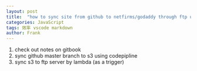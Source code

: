 ```yaml
---
layout: post
title:  "how to sync site from github to netfirms/godaddy through ftp using aws codepipeline,lambda,s3"
categories: JavaScript
tags: 效率 vscode markdown
author: Frank
---
```


1. check out notes on gitbook
2. sync github master branch to s3 using codepipline
3. sync s3 to ftp server by lambda (as a trigger)
